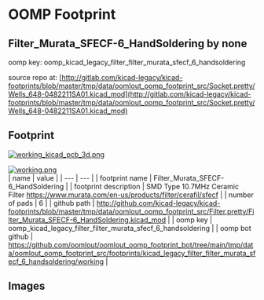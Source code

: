 # OOMP Footprint  
## Filter_Murata_SFECF-6_HandSoldering  by none  
  
oomp key: oomp_kicad_legacy_filter_filter_murata_sfecf_6_handsoldering  
  
source repo at: [http://gitlab.com/kicad-legacy/kicad-footprints/blob/master/tmp/data/oomlout_oomp_footprint_src/Socket.pretty/Wells_648-0482211SA01.kicad_mod](http://gitlab.com/kicad-legacy/kicad-footprints/blob/master/tmp/data/oomlout_oomp_footprint_src/Socket.pretty/Wells_648-0482211SA01.kicad_mod)  
## Footprint  
  
[![working_kicad_pcb_3d.png](working_kicad_pcb_3d_600.png)](working_kicad_pcb_3d.png)  
  
[![working.png](working_600.png)](working.png)  
| name | value | 
| --- | --- | 
| footprint name | Filter_Murata_SFECF-6_HandSoldering | 
| footprint description | SMD Type 10.7MHz Ceramic Filter https://www.murata.com/en-us/products/filter/cerafil/sfecf | 
| number of pads | 6 | 
| github path | http://github.com/kicad-legacy/kicad-footprints/blob/master/tmp/data/oomlout_oomp_footprint_src/Filter.pretty/Filter_Murata_SFECF-6_HandSoldering.kicad_mod | 
| oomp key | oomp_kicad_legacy_filter_filter_murata_sfecf_6_handsoldering | 
| oomp bot github | https://github.com/oomlout/oomlout_oomp_footprint_bot/tree/main/tmp/data/oomlout_oomp_footprint_src/footprints/kicad_legacy_filter_filter_murata_sfecf_6_handsoldering/working | 
## Images  
